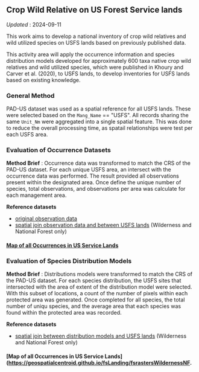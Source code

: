 
## Crop Wild Relative on US Forest Service lands

*Updated* : 2024-09-11 

This work aims to develop a national inventory of crop wild relatives and wild utilized species on USFS lands based on previously published data.

This activity area will apply the occurrence information and species distribution models developed for approximately 600 taxa native crop wild relatives and wild utilized species, which were published in Khoury and Carver et al. (2020), to USFS lands, to develop inventories for USFS lands based on existing knowledge. 

### General Method 

PAD-US dataset was used as a spatial reference for all USFS lands. These were selected based on the `Mang_Name` == "USFS". All records sharing the same `Unit_Nm` were aggregated into a single spatial feature. This was done to reduce the overall processing time, as spatail relationships were test per each USFS area. 


### Evaluation of Occurrence Datasets

**Method Brief** : Occurrence data was transformed to match the CRS of the PAD-US dataset. For each unique USFS area, an intersect with the occurrence data was performed. The result provided all observations present within the designated area. Once define the unique number of species, total observations, and observations per area was calculate for each management area.  

**Reference datasets**
- [original observation data](https://drive.google.com/file/d/1PrcgwY7kHP22kei-iSZHj6duTltg7ald/view?usp=sharing)
- [spatial join observation data and between USFS lands](https://drive.google.com/file/d/1rlXn9ADJIeEbIk0JBv5PlrpmGkVNJ0WC/view?usp=sharing) (Wilderness and National Forest only)


#### [Map of all Occurrences in US Service Lands](https://geospatialcentroid.github.io/fsLanding/fsPointWildernessNF.html)


### Evaluation of Species Distribution Models 
**Method Brief** : Distributions models were transformed to match the CRS of the PAD-US dataset. For each species distribution, the USFS sites that intersected with the area of extent of the distribution model were selected. With this subset of locations, a count of the number of pixels within each protected area was generated. Once completed for all species, the total number of uniqu species, and the average area that each species was found within the protected area was recorded.  

**Reference datasets**
- [spatial join between distribution models and USFS lands](https://drive.google.com/file/d/12In8I6C8KqNIf91W8LHnGws12pIiS28k/view?usp=sharing) (Wilderness and National Forest only)

#### [Map of all Occurrences in US Service Lands](https://geospatialcentroid.github.io/fsLanding/fsrastersWildernessNF.


